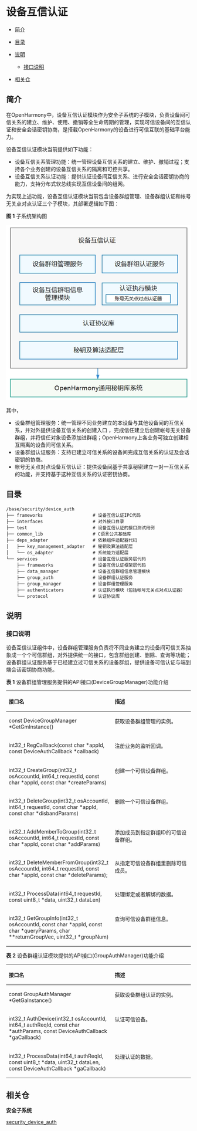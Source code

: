 # 设备互信认证<a name="ZH-CN_TOPIC_0000001150002727"></a>

-   [简介](#section11660541593)
-   [目录](#section161941989596)
-   [说明](#section1312121216216)
    -   [接口说明](#section1551164914237)

-   [相关仓](#section1371113476307)

## 简介<a name="section11660541593"></a>

在OpenHarmony中，设备互信认证模块作为安全子系统的子模块，负责设备间可信关系的建立、维护、使用、撤销等全生命周期的管理，实现可信设备间的互信认证和安全会话密钥协商，是搭载OpenHarmony的设备进行可信互联的基础平台能力。

设备互信认证模块当前提供如下功能：

-   设备互信关系管理功能：统一管理设备互信关系的建立、维护、撤销过程；支持各个业务创建的设备互信关系的隔离和可控共享。
-   设备互信关系认证功能：提供认证设备间互信关系、进行安全会话密钥协商的能力，支持分布式软总线实现互信设备间的组网。

为实现上述功能，设备互信认证模块当前包含设备群组管理、设备群组认证和帐号无关点对点认证三个子模块，其部署逻辑如下图：

**图 1**  子系统架构图<a name="fig4460722185514"></a>  


![](figures/zh-cn_deviceauth_architecture.png)

其中，

-   设备群组管理服务：统一管理不同业务建立的本设备与其他设备间的互信关系，并对外提供设备互信关系的创建入口 ，完成信任建立后创建帐号无关设备群组，并将信任对象设备添加进群组；OpenHarmony上各业务可独立创建相互隔离的设备间可信关系。
-   设备群组认证服务：支持已建立可信关系的设备间完成互信关系的认证及会话密钥的协商。
-   帐号无关点对点设备互信认证：提供设备间基于共享秘密建立一对一互信关系的功能，并支持基于这种互信关系的认证密钥协商。

## 目录<a name="section161941989596"></a>

```
/base/security/device_auth
├── frameworks                   # 设备互信认证IPC代码
├── interfaces                   # 对外接口目录
├── test                         # 设备互信认证的接口测试用例
├── common_lib                   # C语言公共基础库
├── deps_adapter                 # 依赖组件适配器代码
│   ├── key_management_adapter   # 秘钥及算法适配层
│   └── os_adapter               # 系统能力适配层
└── services                     # 设备互信认证服务层代码
    ├── frameworks               # 设备互信认证框架层代码
    ├── data_manager             # 设备互信群组信息管理模块
    ├── group_auth               # 设备群组认证服务
    ├── group_manager            # 设备群组管理服务
    ├── authenticators           # 认证执行模块（包括帐号无关点对点认证器）
    └── protocol                 # 认证协议库
```

## 说明<a name="section1312121216216"></a>

### 接口说明<a name="section1551164914237"></a>

设备互信认证组件中，设备群组管理服务负责将不同业务建立的设备间可信关系抽象成一个个可信群组，对外提供统一的接口，包含群组创建、删除、查询等功能；设备群组认证服务基于已经建立过可信关系的设备群组，提供设备可信认证与端到端会话密钥协商功能。

**表 1**  设备群组管理服务提供的API接口\(DeviceGroupManager\)功能介绍

<a name="table1731550155318"></a>
<table><thead align="left"><tr id="row4419501537"><th class="cellrowborder" valign="top" width="57.38999999999999%" id="mcps1.2.3.1.1"><p id="p54150165315"><a name="p54150165315"></a><a name="p54150165315"></a>接口名</p>
</th>
<th class="cellrowborder" valign="top" width="42.61%" id="mcps1.2.3.1.2"><p id="p941150145313"><a name="p941150145313"></a><a name="p941150145313"></a>描述</p>
</th>
</tr>
</thead>
<tbody><tr id="row34145016535"><td class="cellrowborder" valign="top" width="57.38999999999999%" headers="mcps1.2.3.1.1 "><p id="p1487722894416"><a name="p1487722894416"></a><a name="p1487722894416"></a>const DeviceGroupManager *GetGmInstance()</p>
</td>
<td class="cellrowborder" valign="top" width="42.61%" headers="mcps1.2.3.1.2 "><p id="p13562171015712"><a name="p13562171015712"></a><a name="p13562171015712"></a>获取设备群组管理的实例。</p>
</td>
</tr>
<tr id="row1027292610453"><td class="cellrowborder" valign="top" width="57.38999999999999%" headers="mcps1.2.3.1.1 "><p id="p1227312634518"><a name="p1227312634518"></a><a name="p1227312634518"></a>int32_t RegCallback(const char *appId, const DeviceAuthCallback *callback)</p>
</td>
<td class="cellrowborder" valign="top" width="42.61%" headers="mcps1.2.3.1.2 "><p id="p7488141134613"><a name="p7488141134613"></a><a name="p7488141134613"></a>注册业务的监听回调。</p>
</td>
</tr>
<tr id="row1746172917474"><td class="cellrowborder" valign="top" width="57.38999999999999%" headers="mcps1.2.3.1.1 "><p id="p9758144610285"><a name="p9758144610285"></a><a name="p9758144610285"></a>int32_t CreateGroup(int32_t osAccountId, int64_t requestId, const char *appId, const char *createParams)</p>
</td>
<td class="cellrowborder" valign="top" width="42.61%" headers="mcps1.2.3.1.2 "><p id="p2431455765"><a name="p2431455765"></a><a name="p2431455765"></a>创建一个可信设备群组。</p>
</td>
</tr>
<tr id="row10992232154714"><td class="cellrowborder" valign="top" width="57.38999999999999%" headers="mcps1.2.3.1.1 "><p id="p1310363994713"><a name="p1310363994713"></a><a name="p1310363994713"></a>int32_t DeleteGroup(int32_t osAccountId, int64_t requestId, const char *appId, const char *disbandParams)</p>
</td>
<td class="cellrowborder" valign="top" width="42.61%" headers="mcps1.2.3.1.2 "><p id="p126575774517"><a name="p126575774517"></a><a name="p126575774517"></a>删除一个可信设备群组。</p>
</td>
</tr>
<tr id="row1440154863415"><td class="cellrowborder" valign="top" width="57.38999999999999%" headers="mcps1.2.3.1.1 "><p id="p19702122715481"><a name="p19702122715481"></a><a name="p19702122715481"></a>int32_t AddMemberToGroup(int32_t osAccountId, int64_t requestId, const char *appId, const char *addParams)</p>
</td>
<td class="cellrowborder" valign="top" width="42.61%" headers="mcps1.2.3.1.2 "><p id="p240224817343"><a name="p240224817343"></a><a name="p240224817343"></a>添加成员到指定群组ID的可信设备群组。</p>
</td>
</tr>
<tr id="row495164812345"><td class="cellrowborder" valign="top" width="57.38999999999999%" headers="mcps1.2.3.1.1 "><p id="p1872417515488"><a name="p1872417515488"></a><a name="p1872417515488"></a>int32_t DeleteMemberFromGroup(int32_t osAccountId, int64_t requestId, const char *appId, const char *deleteParams);</p>
</td>
<td class="cellrowborder" valign="top" width="42.61%" headers="mcps1.2.3.1.2 "><p id="p1995144893411"><a name="p1995144893411"></a><a name="p1995144893411"></a>从指定可信设备群组里删除可信成员。</p>
</td>
</tr>
<tr id="row4107114933418"><td class="cellrowborder" valign="top" width="57.38999999999999%" headers="mcps1.2.3.1.1 "><p id="p794617473016"><a name="p794617473016"></a><a name="p794617473016"></a>int32_t ProcessData(int64_t requestId, const uint8_t *data, uint32_t dataLen)</p>
</td>
<td class="cellrowborder" valign="top" width="42.61%" headers="mcps1.2.3.1.2 "><p id="p11107849113418"><a name="p11107849113418"></a><a name="p11107849113418"></a>处理绑定或者解绑的数据。</p>
</td>
</tr>
<tr id="row3270349193419"><td class="cellrowborder" valign="top" width="57.38999999999999%" headers="mcps1.2.3.1.1 "><p id="p179130216514"><a name="p179130216514"></a><a name="p179130216514"></a>int32_t GetGroupInfo(int32_t osAccountId, const char *appId, const char *queryParams, char **returnGroupVec, uint32_t *groupNum)</p>
</td>
<td class="cellrowborder" valign="top" width="42.61%" headers="mcps1.2.3.1.2 "><p id="p12701049183411"><a name="p12701049183411"></a><a name="p12701049183411"></a>查询可信设备群组信息。</p>
</td>
</tr>
</tbody>
</table>

**表 2**  设备群组认证模块提供的API接口\(GroupAuthManager\)功能介绍

<a name="table12330133114308"></a>
<table><thead align="left"><tr id="row15330631193013"><th class="cellrowborder" valign="top" width="57.38999999999999%" id="mcps1.2.3.1.1"><p id="p73319319302"><a name="p73319319302"></a><a name="p73319319302"></a>接口名</p>
</th>
<th class="cellrowborder" valign="top" width="42.61%" id="mcps1.2.3.1.2"><p id="p133312317305"><a name="p133312317305"></a><a name="p133312317305"></a>描述</p>
</th>
</tr>
</thead>
<tbody><tr id="row15331183193010"><td class="cellrowborder" valign="top" width="57.38999999999999%" headers="mcps1.2.3.1.1 "><p id="p19743328133620"><a name="p19743328133620"></a><a name="p19743328133620"></a>const GroupAuthManager *GetGaInstance()</p>
</td>
<td class="cellrowborder" valign="top" width="42.61%" headers="mcps1.2.3.1.2 "><p id="p16742028153611"><a name="p16742028153611"></a><a name="p16742028153611"></a>获取设备群组认证的实例。</p>
</td>
</tr>
<tr id="row7331133163017"><td class="cellrowborder" valign="top" width="57.38999999999999%" headers="mcps1.2.3.1.1 "><p id="p118111117133514"><a name="p118111117133514"></a><a name="p118111117133514"></a>int32_t AuthDevice(int32_t osAccountId, int64_t authReqId, const char *authParams, const DeviceAuthCallback *gaCallback)</p>
</td>
<td class="cellrowborder" valign="top" width="42.61%" headers="mcps1.2.3.1.2 "><p id="p151481335193817"><a name="p151481335193817"></a><a name="p151481335193817"></a>认证可信设备。</p>
</td>
</tr>
<tr id="row633283153012"><td class="cellrowborder" valign="top" width="57.38999999999999%" headers="mcps1.2.3.1.1 "><p id="p12534111115352"><a name="p12534111115352"></a><a name="p12534111115352"></a>int32_t ProcessData(int64_t authReqId, const uint8_t *data, uint32_t dataLen, const DeviceAuthCallback *gaCallback)</p>
</td>
<td class="cellrowborder" valign="top" width="42.61%" headers="mcps1.2.3.1.2 "><p id="p1633173173012"><a name="p1633173173012"></a><a name="p1633173173012"></a>处理认证的数据。</p>
</td>
</tr>
</tbody>
</table>

## 相关仓<a name="section1371113476307"></a>

**安全子系统**

[security\_device\_auth](https://gitee.com/openharmony/security_device_auth)
